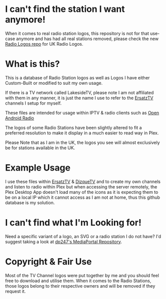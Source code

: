 # I can't find the station I want anymore!
When it comes to real radio station logos, this repository is not for that use-case anymore and has had all real stations removed, please check the new [Radio Logos repo](https://github.com/TypicalNerds/radio-logos) for UK Radio Logos.

# What is this?
This is a database of Radio Station logos as well as Logos I have either Custom-Built or modified to suit my own usage.

If there is a TV network called LakesideTV, please note I am not affiliated with them in any manner, it is just the name I use to refer to the [ErsatzTV](https://github.com/ErsatzTV/ErsatzTV) channels I setup for myself.

These files are intended for usage within IPTV & radio clients such as [Open Android Radio](https://github.com/TypicalNerds/Open-Android-Radio/)

The logos of some Radio Stations have been slightly altered to fit a preferred resolution to make it display in a much easier to read way in Plex.

Please Note that as I am in the UK, the logos you see will almost exclusively be for stations available in the UK.

# Example Usage
I use these files within [ErsatzTV](https://github.com/ErsatzTV/ErsatzTV) & [DizqueTV](https://github.com/vexorian/dizquetv) and to create my own channels and listen to radio within Plex but when accessing the server remotely, the Plex Desktop App doesn't load many of the icons as it is expecting them to be on a local IP which it cannot access as I am not at home, thus this github database is my solution.

# I can't find what I'm Looking for!
Need a specific variant of a logo, an SVG or a radio station I do not have?
I'd suggest taking a look at [dp247's MediaPortal Repository](https://github.com/dp247/mediaportal-uk-logos/).

# Copyright & Fair Use
Most of the TV Channel logos were put together by me and you should feel free to download and utilise them.
When it comes to the Radio Stations, those logos belong to their respective owners and will be removed if they request it.
